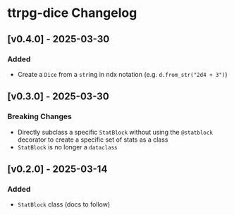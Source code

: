 # ttrpg-dice Changelog

## [v0.4.0] - 2025-03-30

### Added

- Create a `Dice` from a `str`ing in ndx notation (e.g. `d.from_str("2d4 + 3")`)

## [v0.3.0] - 2025-03-30

### Breaking Changes

- Directly subclass a specific `StatBlock` without using the `@statblock` decorator to create a specific set of stats as a class
- `StatBlock` is no longer a `dataclass`

## [v0.2.0] - 2025-03-14

### Added

- `StatBlock` class (docs to follow)
